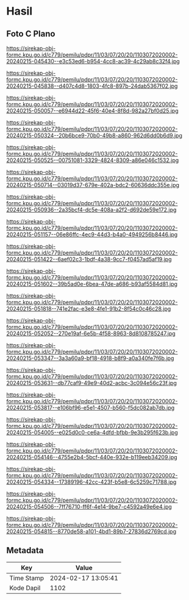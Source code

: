 # Hasil

## Foto C Plano

https://sirekap-obj-formc.kpu.go.id/c779/pemilu/pdpr/11/03/07/20/20/1103072020002-20240215-045430--e3c53ed6-b954-4cc8-ac39-4c29ab8c32f4.jpg

https://sirekap-obj-formc.kpu.go.id/c779/pemilu/pdpr/11/03/07/20/20/1103072020002-20240215-045838--d407c4d8-1803-4fc8-897b-24dab5367f02.jpg

https://sirekap-obj-formc.kpu.go.id/c779/pemilu/pdpr/11/03/07/20/20/1103072020002-20240215-050057--e6944d22-45f6-40e4-8f8d-982a27bf0d25.jpg

https://sirekap-obj-formc.kpu.go.id/c779/pemilu/pdpr/11/03/07/20/20/1103072020002-20240215-050324--20b6bce9-70b0-49b8-a860-962d6dd0b6d9.jpg

https://sirekap-obj-formc.kpu.go.id/c779/pemilu/pdpr/11/03/07/20/20/1103072020002-20240215-050525--00751081-3329-4824-8309-a86e046c1532.jpg

https://sirekap-obj-formc.kpu.go.id/c779/pemilu/pdpr/11/03/07/20/20/1103072020002-20240215-050714--03019d37-679e-402a-bdc2-60636ddc355e.jpg

https://sirekap-obj-formc.kpu.go.id/c779/pemilu/pdpr/11/03/07/20/20/1103072020002-20240215-050936--2a35bcf4-dc5e-408a-a2f2-d692de59e172.jpg

https://sirekap-obj-formc.kpu.go.id/c779/pemilu/pdpr/11/03/07/20/20/1103072020002-20240215-051157--06e86ffc-4ec9-44d3-b4a0-4949256b8446.jpg

https://sirekap-obj-formc.kpu.go.id/c779/pemilu/pdpr/11/03/07/20/20/1103072020002-20240215-051422--6aef02c3-1bdf-4a38-9cc7-f0457ad5af19.jpg

https://sirekap-obj-formc.kpu.go.id/c779/pemilu/pdpr/11/03/07/20/20/1103072020002-20240215-051602--39b5ad0e-6bea-47de-a686-b93af5584d81.jpg

https://sirekap-obj-formc.kpu.go.id/c779/pemilu/pdpr/11/03/07/20/20/1103072020002-20240215-051818--741e2fac-e3e8-4fe1-91b2-8f54c0c46c28.jpg

https://sirekap-obj-formc.kpu.go.id/c779/pemilu/pdpr/11/03/07/20/20/1103072020002-20240215-052052--270e19af-6e5b-4f58-8963-8d8108785247.jpg

https://sirekap-obj-formc.kpu.go.id/c779/pemilu/pdpr/11/03/07/20/20/1103072020002-20240215-053347--3a3a60a9-bf18-4918-b8f9-a0a340fe7f6b.jpg

https://sirekap-obj-formc.kpu.go.id/c779/pemilu/pdpr/11/03/07/20/20/1103072020002-20240215-053631--db77caf9-49e9-40d2-acbc-3c094e56c23f.jpg

https://sirekap-obj-formc.kpu.go.id/c779/pemilu/pdpr/11/03/07/20/20/1103072020002-20240215-053817--e106bf96-e5e1-4507-b560-f5dc082ab7db.jpg

https://sirekap-obj-formc.kpu.go.id/c779/pemilu/pdpr/11/03/07/20/20/1103072020002-20240215-054005--e025d0c0-ce6a-4dfd-bfbb-9e3b295f623b.jpg

https://sirekap-obj-formc.kpu.go.id/c779/pemilu/pdpr/11/03/07/20/20/1103072020002-20240215-054146--4755e2b4-5bcf-440e-932e-b119eeb34209.jpg

https://sirekap-obj-formc.kpu.go.id/c779/pemilu/pdpr/11/03/07/20/20/1103072020002-20240215-054334--17389196-42cc-423f-b5e8-6c5259c71788.jpg

https://sirekap-obj-formc.kpu.go.id/c779/pemilu/pdpr/11/03/07/20/20/1103072020002-20240215-054506--7ff76710-ff6f-4e14-9be7-c4592a49e6e4.jpg

https://sirekap-obj-formc.kpu.go.id/c779/pemilu/pdpr/11/03/07/20/20/1103072020002-20240215-054815--8770de58-a101-4bd1-89b7-27836d2769cd.jpg


## Metadata

| Key        | Value               |
| ---------- | ------------------- |
| Time Stamp | 2024-02-17 13:05:41 |
| Kode Dapil | 1102                |



